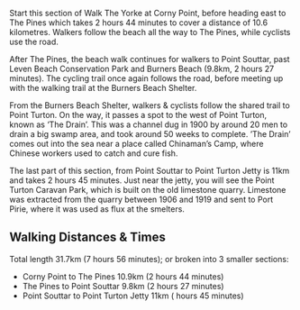 Start this section of Walk The Yorke at Corny Point, before heading east to The Pines which takes 2 hours 44 minutes to cover a distance of 10.6 kilometres.  Walkers follow the beach all the way to The Pines, while cyclists use the road.

After The Pines, the beach walk continues for walkers to Point Souttar, past Leven Beach Conservation Park and Burners Beach (9.8km, 2 hours 27 minutes).  The cycling trail once again follows the road, before meeting up with the walking trail at the Burners Beach Shelter.

From the Burners Beach Shelter, walkers & cyclists follow the shared trail to Point Turton.  On the way, it passes a spot to the west of Point Turton, known as ‘The Drain’.  This was a channel dug in 1900 by around 20 men to drain a big swamp area, and took around 50 weeks to complete.  ’The Drain’ comes out into the sea near a place called Chinaman’s Camp, where Chinese workers used to catch and cure fish.

The last part of this section, from Point Souttar to Point Turton Jetty is 11km and takes 2 hours 45 minutes.  Just near the jetty, you will see the Point Turton Caravan Park, which is built on the old limestone quarry.  Limestone was extracted from the quarry between 1906 and 1919 and sent to Port Pirie, where it was used as flux at the smelters.

## Walking Distances & Times
Total length 31.7km (7 hours 56 minutes); or broken into 3 smaller sections:

- Corny Point to The Pines 10.9km (2 hours 44 minutes)
- The Pines to Point Souttar 9.8km (2 hours 27 minutes)
- Point Souttar to Point Turton Jetty 11km ( hours 45 minutes)
